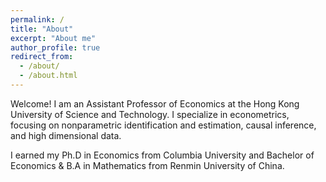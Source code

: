 ```yaml
---
permalink: /
title: "About"
excerpt: "About me"
author_profile: true
redirect_from: 
  - /about/
  - /about.html
---
```


Welcome! I am an Assistant Professor of Economics at the Hong Kong University of Science and Technology. I specialize in econometrics, focusing on nonparametric identification and estimation, causal inference, and high dimensional data.

I earned my Ph.D in Economics from Columbia University and Bachelor of Economics & B.A in Mathematics from Renmin University of China.

